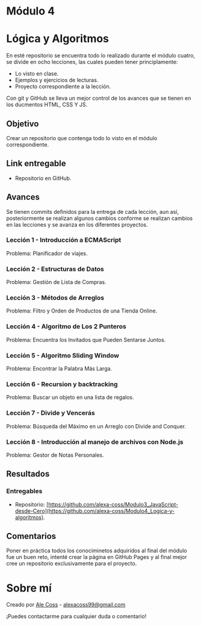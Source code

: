 # Módulo 4


# Lógica y Algoritmos

En esté repositorio se encuentra todo lo realizado durante el módulo cuatro, se divide en ocho lecciones, las cuales pueden tener principlamente:
- Lo visto en clase.
- Ejemplos y ejercicios de lecturas.
- Proyecto correspondiente a la lección.

Con git y GitHub se lleva un mejor control de los avances que se tienen en los ducmentos HTML, CSS Y JS.


## Objetivo
Crear un repositorio que contenga todo lo visto en el módulo correspondiente.


## Link entregable

- Repositorio en GitHub.


## Avances

Se tienen commits definidos para la entrega de cada lección, aun así, posteriormente se realizan algunos cambios conforme se realizan cambios en las lecciones y se avanza en los diferentes proyectos.

### Lección 1 - Introducción a ECMAScript

Problema: Planificador de viajes.


### Lección 2 - Estructuras de Datos

Problema: Gestión de Lista de Compras.


### Lección 3 - Métodos de Arreglos

Problema: Filtro y Orden de Productos de una Tienda Online.


### Lección 4 - Algoritmo de Los 2 Punteros  

Problema: Encuentra los Invitados que Pueden Sentarse Juntos.


### Lección 5 - Algoritmo Sliding Window

Problema: Encontrar la Palabra Más Larga.


### Lección 6 - Recursion y backtracking

Problema: Buscar un objeto en una lista de regalos.


### Lección 7 - Divide y Vencerás

Problema: Búsqueda del Máximo en un Arreglo con Divide and Conquer.


### Lección 8 - Introducción al manejo de archivos con Node.js

Problema: Gestor de Notas Personales.


## Resultados

### Entregables

- Repositorio: [https://github.com/alexa-coss/Modulo3_JavaScript-desde-Cero](https://github.com/alexa-coss/Modulo4_Logica-y-algoritmos).


## Comentarios

Poner en práctica todos los conociminetos adquiridos al final del módulo fue un buen reto, intenté crear la página en GitHub Pages y al final mejor cree un repositorio exclusivamente para el proyecto.


# Sobre mí

Creado por [Ale Coss](https://github.com/alexa-coss) - alexacoss99@gmail.com

¡Puedes contactarme para cualquier duda o comentario!
